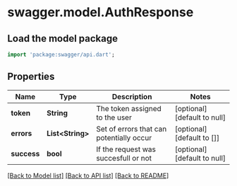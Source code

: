 # swagger.model.AuthResponse

## Load the model package
```dart
import 'package:swagger/api.dart';
```

## Properties
Name | Type | Description | Notes
------------ | ------------- | ------------- | -------------
**token** | **String** | The token assigned to the user | [optional] [default to null]
**errors** | **List&lt;String&gt;** | Set of errors that can potentially occur | [optional] [default to []]
**success** | **bool** | If the request was succesfull or not | [optional] [default to null]

[[Back to Model list]](../README.md#documentation-for-models) [[Back to API list]](../README.md#documentation-for-api-endpoints) [[Back to README]](../README.md)


